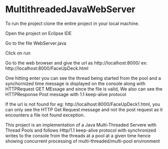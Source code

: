 # MultithreadedJavaWebServer

To run the project clone the entire project in your local machine.

Open the project on Eclipse IDE

Go to the file WebServer.java

Click on run

Go to the web browser and give the url as http://localhost:8000/<Web Address Present in the WebPages Folder>
ex: http://localhost:8000/FaceUpDeck.html

One hitting enter you can see the thread being started from the pool and a synchornized time message is displayed on the console along with 
HTTPRequest GET MEssage and since the file is valid, We also can see the HTTPResponse Post message with 1.1 keep-alive protocol

If the url is not found for eg: http://localhost:8000/FaceUpDeck1.html, you can only see the HTTP Get Request message and not the post request as it encounters a file not found exception.

This project is an implementation of a Java Multi-Threaded Servere with Thread Pools and follows Http/1.1 keep-alive protocol with synchronized writes to the console from the threads at a pool at a given time hence showing concurrent processing of multi-threaded/multi-pool environment
